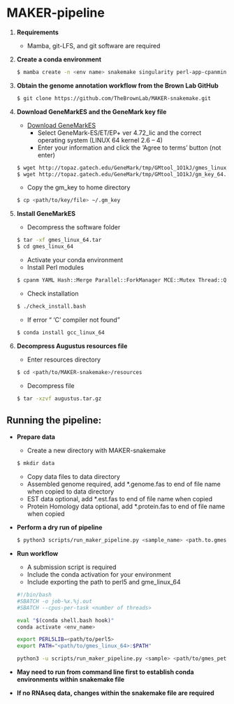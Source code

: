 # MAKER-pipeline

1. **Requirements**
    - Mamba, git-LFS, and git software are required

2. **Create a conda environment**
    ```bash
    $ mamba create -n <env name> snakemake singularity perl-app-cpanminus
    ```

3. **Obtain the genome annotation workflow from the Brown Lab GitHub**
    ```bash
    $ git clone https://github.com/TheBrownLab/MAKER-snakemake.git
    ```

4. **Download GeneMarkES and the GeneMark key file**
    - [Download GeneMarkES](http://topaz.gatech.edu/GeneMark/license_download.cgi)
        - Select GeneMark-ES/ET/EP+ ver 4.72_lic and the correct operating system (LINUX 64 kernel 2.6 – 4)
        - Enter your information and click the ‘Agree to terms’ button (not enter)
    ```bash
    $ wget http://topaz.gatech.edu/GeneMark/tmp/GMtool_1O1kJ/gmes_linux_64.tar.gz
    $ wget http://topaz.gatech.edu/GeneMark/tmp/GMtool_1O1kJ/gm_key_64.gz
    ```
    - Copy the gm_key to home directory
    ```bash
    $ cp <path/to/key/file> ~/.gm_key
    ```

5. **Install GeneMarkES**
    - Decompress the software folder
    ```bash
    $ tar -xf gmes_linux_64.tar
    $ cd gmes_linux_64
    ```
    - Activate your conda environment
    - Install Perl modules
    ```bash
    $ cpanm YAML Hash::Merge Parallel::ForkManager MCE::Mutex Thread::Queue threads Math::Utils
    ```
    - Check installation
    ```bash
    $ ./check_install.bash
    ```
    - If error “ ‘C’ compiler not found”
    ```bash
    $ conda install gcc_linux_64
    ```

6. **Decompress Augustus resources file**
    - Enter resources directory
    ```bash
    $ cd <path/to/MAKER-snakemake>/resources
    ```
    - Decompress file
    ```bash
    $ tar -xzvf augustus.tar.gz
    ```

## Running the pipeline:

- **Prepare data**
    - Create a new directory with MAKER-snakemake
    ```bash
    $ mkdir data
    ```
    - Copy data files to data directory
    - Assembled genome required, add *.genome.fas to end of file name when copied to data directory
    - EST data optional, add *.est.fas to end of file name when copied
    - Protein Homology data optional, add *.protein.fas to end of file name when copied

- **Perform a dry run of pipeline**
    ```bash
    $ python3 scripts/run_maker_pipeline.py <sample_name> <path.to.gmes_petap.pl>
    ```

- **Run workflow**
    - A submission script is required
    - Include the conda activation for your environment
    - Include exporting the path to perl5 and gme_linux_64
    ```bash
    #!/bin/bash
    #SBATCH -o job-%x.%j.out
    #SBATCH --cpus-per-task <number of threads>

    eval "$(conda shell.bash hook)"
    conda activate <env_name>

    export PERL5LIB=<path/to/perl5>
    export PATH="<path/to/gmes_linux_64>:$PATH"

    python3 -u scripts/run_maker_pipeline.py <sample> <path/to/gmes_petap.pl -t <threads> -x 
    ```
- **May need to run from command line first to establish conda environments within snakemake file**
- **If no RNAseq data, changes within the snakemake file are required**
